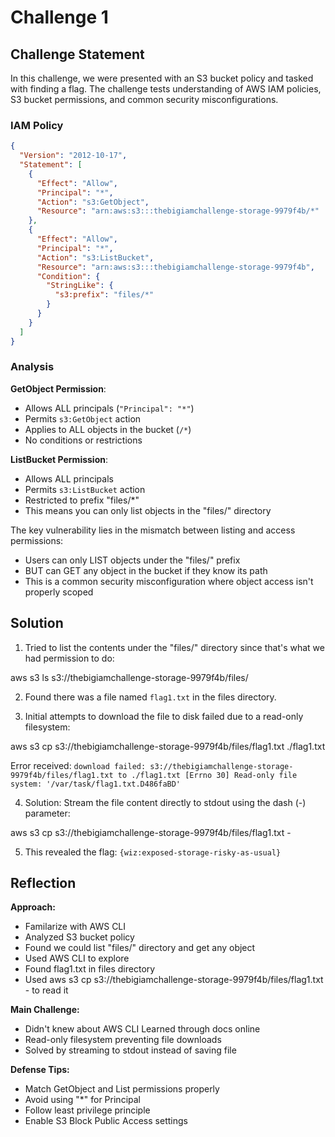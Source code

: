 # Challenge 1

## Challenge Statement

In this challenge, we were presented with an S3 bucket policy and tasked with finding a flag. The challenge tests understanding of AWS IAM policies, S3 bucket permissions, and common security misconfigurations.

### IAM Policy

```json
{
  "Version": "2012-10-17",
  "Statement": [
    {
      "Effect": "Allow",
      "Principal": "*",
      "Action": "s3:GetObject",
      "Resource": "arn:aws:s3:::thebigiamchallenge-storage-9979f4b/*"
    },
    {
      "Effect": "Allow",
      "Principal": "*",
      "Action": "s3:ListBucket",
      "Resource": "arn:aws:s3:::thebigiamchallenge-storage-9979f4b",
      "Condition": {
        "StringLike": {
          "s3:prefix": "files/*"
        }
      }
    }
  ]
}
```

### Analysis

**GetObject Permission**:

- Allows ALL principals (`"Principal": "*"`)
- Permits `s3:GetObject` action
- Applies to ALL objects in the bucket (`/*`)
- No conditions or restrictions

**ListBucket Permission**:

- Allows ALL principals
- Permits `s3:ListBucket` action
- Restricted to prefix "files/\*"
- This means you can only list objects in the "files/" directory

The key vulnerability lies in the mismatch between listing and access permissions:

- Users can only LIST objects under the "files/" prefix
- BUT can GET any object in the bucket if they know its path
- This is a common security misconfiguration where object access isn't properly scoped

## Solution

1. Tried to list the contents under the "files/" directory since that's what we had permission to do:

aws s3 ls s3://thebigiamchallenge-storage-9979f4b/files/

2. Found there was a file named `flag1.txt` in the files directory.

3. Initial attempts to download the file to disk failed due to a read-only filesystem:

aws s3 cp s3://thebigiamchallenge-storage-9979f4b/files/flag1.txt ./flag1.txt

Error received: `download failed: s3://thebigiamchallenge-storage-9979f4b/files/flag1.txt to ./flag1.txt [Errno 30] Read-only file system: '/var/task/flag1.txt.D486faBD'`

4. Solution: Stream the file content directly to stdout using the dash (-) parameter:

aws s3 cp s3://thebigiamchallenge-storage-9979f4b/files/flag1.txt -

5. This revealed the flag: `{wiz:exposed-storage-risky-as-usual}`

## Reflection

**Approach:**

- Familarize with AWS CLI
- Analyzed S3 bucket policy
- Found we could list "files/" directory and get any object
- Used AWS CLI to explore
- Found flag1.txt in files directory
- Used aws s3 cp s3://thebigiamchallenge-storage-9979f4b/files/flag1.txt - to read it

**Main Challenge:**

- Didn't knew about AWS CLI Learned through docs online
- Read-only filesystem preventing file downloads
- Solved by streaming to stdout instead of saving file

**Defense Tips:**

- Match GetObject and List permissions properly
- Avoid using "\*" for Principal
- Follow least privilege principle
- Enable S3 Block Public Access settings
